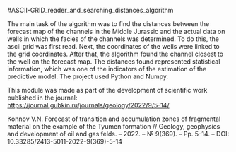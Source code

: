 #ASCII-GRID_reader_and_searching_distances_algorithm

The main task of the algorithm was to find the distances between the forecast map of the channels in the Middle Jurassic and the actual data on wells in which the facies of the channels was determined. 
To do this, the ascii grid was first read. Next, the coordinates of the wells were linked to the grid coordinates. After that, the algorithm found the channel closest to the well on the forecast map. The distances found represented statistical information, which was one of the indicators of the estimation of the predictive model.
The project used Python and Numpy.

This module was made as part of the development of scientific work published in the journal: https://journal.gubkin.ru/journals/geology/2022/9/5-14/

Konnov V.N. Forecast of transition and accumulation zones of fragmental material on the example of the Tyumen formation // Geology, geophysics and development of oil and gas felds. – 2022. – № 9(369). – Pp. 5–14. – DOI: 10.33285/2413-5011-2022-9(369)-5-14